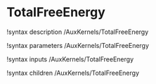 <!-- MOOSE Documentation Stub: Remove this when content is added. -->

# TotalFreeEnergy
!syntax description /AuxKernels/TotalFreeEnergy

!syntax parameters /AuxKernels/TotalFreeEnergy

!syntax inputs /AuxKernels/TotalFreeEnergy

!syntax children /AuxKernels/TotalFreeEnergy
